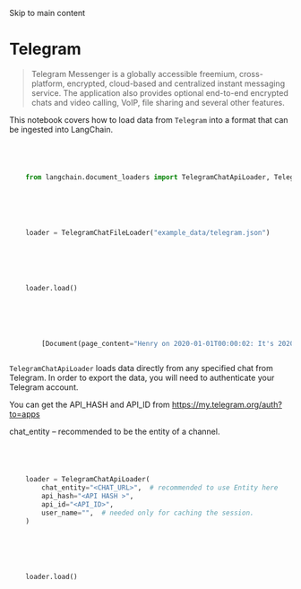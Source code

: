 

Skip to main content

# Telegram

> Telegram Messenger is a globally accessible freemium, cross-platform, encrypted, cloud-based and centralized instant messaging service. The application also provides optional end-to-end encrypted
> chats and video calling, VoIP, file sharing and several other features.

This notebook covers how to load data from `Telegram` into a format that can be ingested into LangChain.

```python




    from langchain.document_loaders import TelegramChatApiLoader, TelegramChatFileLoader



```


```python




    loader = TelegramChatFileLoader("example_data/telegram.json")



```


```python




    loader.load()



```


```python




        [Document(page_content="Henry on 2020-01-01T00:00:02: It's 2020...\n\nHenry on 2020-01-01T00:00:04: Fireworks!\n\nGrace ðŸ§¤ ðŸ\x8d’ on 2020-01-01T00:00:05: You're a minute late!\n\n", metadata={'source': 'example_data/telegram.json'})]



```


`TelegramChatApiLoader` loads data directly from any specified chat from Telegram. In order to export the data, you will need to authenticate your Telegram account.

You can get the API_HASH and API_ID from https://my.telegram.org/auth?to=apps

chat_entity – recommended to be the entity of a channel.

```python




    loader = TelegramChatApiLoader(
        chat_entity="<CHAT_URL>",  # recommended to use Entity here
        api_hash="<API HASH >",
        api_id="<API_ID>",
        user_name="",  # needed only for caching the session.
    )



```


```python




    loader.load()



```
